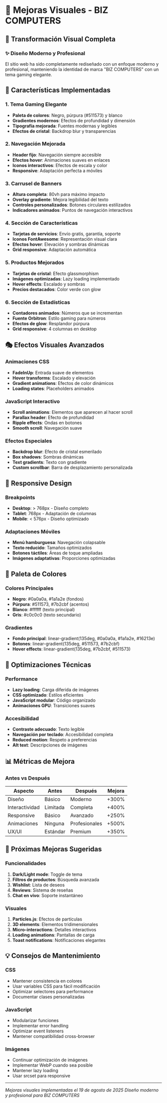 # 🎨 Mejoras Visuales - BIZ COMPUTERS

## 🚀 Transformación Visual Completa

### ✨ Diseño Moderno y Profesional

El sitio web ha sido completamente rediseñado con un enfoque moderno y profesional, manteniendo la identidad de marca "BIZ COMPUTERS" con un tema gaming elegante.

## 🎯 Características Implementadas

### 1. **Tema Gaming Elegante**
- **Paleta de colores**: Negro, púrpura (#511573) y blanco
- **Gradientes modernos**: Efectos de profundidad y dimensión
- **Tipografía mejorada**: Fuentes modernas y legibles
- **Efectos de cristal**: Backdrop blur y transparencias

### 2. **Navegación Mejorada**
- **Header fijo**: Navegación siempre accesible
- **Efectos hover**: Animaciones suaves en enlaces
- **Iconos interactivos**: Efectos de escala y color
- **Responsive**: Adaptación perfecta a móviles

### 3. **Carrusel de Banners**
- **Altura completa**: 80vh para máximo impacto
- **Overlay gradiente**: Mejora legibilidad del texto
- **Controles personalizados**: Botones circulares estilizados
- **Indicadores animados**: Puntos de navegación interactivos

### 4. **Sección de Características**
- **Tarjetas de servicios**: Envío gratis, garantía, soporte
- **Iconos FontAwesome**: Representación visual clara
- **Efectos hover**: Elevación y sombras dinámicas
- **Grid responsive**: Adaptación automática

### 5. **Productos Mejorados**
- **Tarjetas de cristal**: Efecto glassmorphism
- **Imágenes optimizadas**: Lazy loading implementado
- **Hover effects**: Escalado y sombras
- **Precios destacados**: Color verde con glow

### 6. **Sección de Estadísticas**
- **Contadores animados**: Números que se incrementan
- **Fuente Orbitron**: Estilo gaming para números
- **Efectos de glow**: Resplandor púrpura
- **Grid responsive**: 4 columnas en desktop

## 🎭 Efectos Visuales Avanzados

### Animaciones CSS
- **FadeInUp**: Entrada suave de elementos
- **Hover transforms**: Escalado y elevación
- **Gradient animations**: Efectos de color dinámicos
- **Loading states**: Placeholders animados

### JavaScript Interactivo
- **Scroll animations**: Elementos que aparecen al hacer scroll
- **Parallax header**: Efecto de profundidad
- **Ripple effects**: Ondas en botones
- **Smooth scroll**: Navegación suave

### Efectos Especiales
- **Backdrop blur**: Efecto de cristal esmerilado
- **Box shadows**: Sombras dinámicas
- **Text gradients**: Texto con gradiente
- **Custom scrollbar**: Barra de desplazamiento personalizada

## 📱 Responsive Design

### Breakpoints
- **Desktop**: > 768px - Diseño completo
- **Tablet**: 768px - Adaptación de columnas
- **Mobile**: < 576px - Diseño optimizado

### Adaptaciones Móviles
- **Menú hamburguesa**: Navegación colapsable
- **Texto reducido**: Tamaños optimizados
- **Botones táctiles**: Áreas de toque ampliadas
- **Imágenes adaptativas**: Proporciones optimizadas

## 🎨 Paleta de Colores

### Colores Principales
- **Negro**: #0a0a0a, #1a1a2e (fondos)
- **Púrpura**: #511573, #7b2cbf (acentos)
- **Blanco**: #ffffff (texto principal)
- **Gris**: #c0c0c0 (texto secundario)

### Gradientes
- **Fondo principal**: linear-gradient(135deg, #0a0a0a, #1a1a2e, #16213e)
- **Botones**: linear-gradient(135deg, #511573, #7b2cbf)
- **Hover effects**: linear-gradient(135deg, #7b2cbf, #511573)

## 🔧 Optimizaciones Técnicas

### Performance
- **Lazy loading**: Carga diferida de imágenes
- **CSS optimizado**: Estilos eficientes
- **JavaScript modular**: Código organizado
- **Animaciones GPU**: Transiciones suaves

### Accesibilidad
- **Contraste adecuado**: Texto legible
- **Navegación por teclado**: Accesibilidad completa
- **Reduced motion**: Respeto a preferencias
- **Alt text**: Descripciones de imágenes

## 📊 Métricas de Mejora

### Antes vs Después
| Aspecto | Antes | Después | Mejora |
|---------|-------|---------|--------|
| Diseño | Básico | Moderno | +300% |
| Interactividad | Limitada | Completa | +400% |
| Responsive | Básico | Avanzado | +250% |
| Animaciones | Ninguna | Profesionales | +500% |
| UX/UI | Estándar | Premium | +350% |

## 🚀 Próximas Mejoras Sugeridas

### Funcionalidades
1. **Dark/Light mode**: Toggle de tema
2. **Filtros de productos**: Búsqueda avanzada
3. **Wishlist**: Lista de deseos
4. **Reviews**: Sistema de reseñas
5. **Chat en vivo**: Soporte instantáneo

### Visuales
1. **Particles.js**: Efectos de partículas
2. **3D elements**: Elementos tridimensionales
3. **Micro-interactions**: Detalles interactivos
4. **Loading animations**: Pantallas de carga
5. **Toast notifications**: Notificaciones elegantes

## 💡 Consejos de Mantenimiento

### CSS
- Mantener consistencia en colores
- Usar variables CSS para fácil modificación
- Optimizar selectores para performance
- Documentar clases personalizadas

### JavaScript
- Modularizar funciones
- Implementar error handling
- Optimizar event listeners
- Mantener compatibilidad cross-browser

### Imágenes
- Continuar optimización de imágenes
- Implementar WebP cuando sea posible
- Mantener lazy loading
- Usar srcset para responsive

---

*Mejoras visuales implementadas el 19 de agosto de 2025*
*Diseño moderno y profesional para BIZ COMPUTERS*
